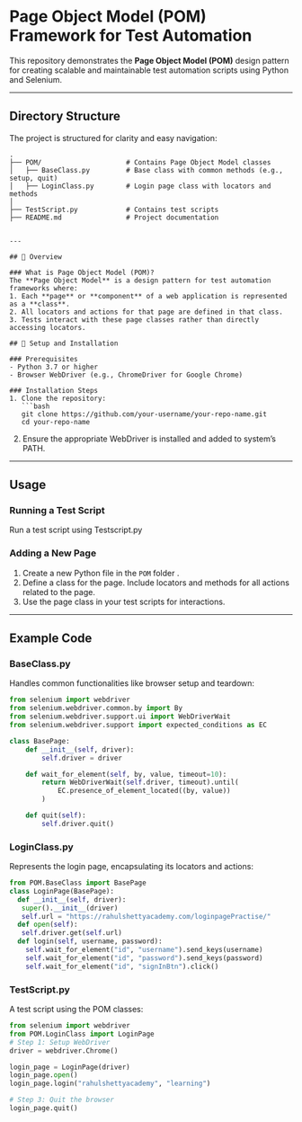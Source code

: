 # Page Object Model (POM) Framework for Test Automation  

This repository demonstrates the **Page Object Model (POM)** design pattern for creating scalable and maintainable test automation scripts using Python and Selenium.

---

##  Directory Structure  

The project is structured for clarity and easy navigation:  

```
.
├── POM/                     # Contains Page Object Model classes
│   ├── BaseClass.py         # Base class with common methods (e.g., setup, quit)
│   ├── LoginClass.py        # Login page class with locators and methods
│   
├── TestScript.py            # Contains test scripts
├── README.md                # Project documentation


---

## 📝 Overview  

### What is Page Object Model (POM)?  
The **Page Object Model** is a design pattern for test automation frameworks where:  
1. Each **page** or **component** of a web application is represented as a **class**.  
2. All locators and actions for that page are defined in that class.  
3. Tests interact with these page classes rather than directly accessing locators.

## 🔧 Setup and Installation  

### Prerequisites  
- Python 3.7 or higher  
- Browser WebDriver (e.g., ChromeDriver for Google Chrome)  

### Installation Steps  
1. Clone the repository:  
   ```bash
   git clone https://github.com/your-username/your-repo-name.git
   cd your-repo-name
   ```   

2. Ensure the appropriate WebDriver is installed and added to system’s PATH.  

---

## Usage  

### Running a Test Script  
 Run a test script using Testscript.py    

### Adding a New Page  
1. Create a new Python file in the `POM` folder .  
2. Define a class for the page. Include locators and methods for all actions related to the page.  
3. Use the page class in your test scripts for interactions.  

---

## Example Code  

### **BaseClass.py**  
Handles common functionalities like browser setup and teardown:  
```python
from selenium import webdriver
from selenium.webdriver.common.by import By
from selenium.webdriver.support.ui import WebDriverWait
from selenium.webdriver.support import expected_conditions as EC

class BasePage:
    def __init__(self, driver):
        self.driver = driver

    def wait_for_element(self, by, value, timeout=10):
        return WebDriverWait(self.driver, timeout).until(
            EC.presence_of_element_located((by, value))
        )

    def quit(self):
        self.driver.quit()
```
### **LoginClass.py**  
Represents the login page, encapsulating its locators and actions:  
```python
from POM.BaseClass import BasePage
class LoginPage(BasePage):
  def __init__(self, driver):
   super().__init__(driver)
   self.url = "https://rahulshettyacademy.com/loginpagePractise/"
  def open(self):
   self.driver.get(self.url)
  def login(self, username, password):
    self.wait_for_element("id", "username").send_keys(username)
    self.wait_for_element("id", "password").send_keys(password)
    self.wait_for_element("id", "signInBtn").click()
```

### **TestScript.py**  
A test script using the POM classes:  
```python
from selenium import webdriver
from POM.LoginClass import LoginPage
# Step 1: Setup WebDriver
driver = webdriver.Chrome()

login_page = LoginPage(driver)
login_page.open()
login_page.login("rahulshettyacademy", "learning")

# Step 3: Quit the browser
login_page.quit()
```


